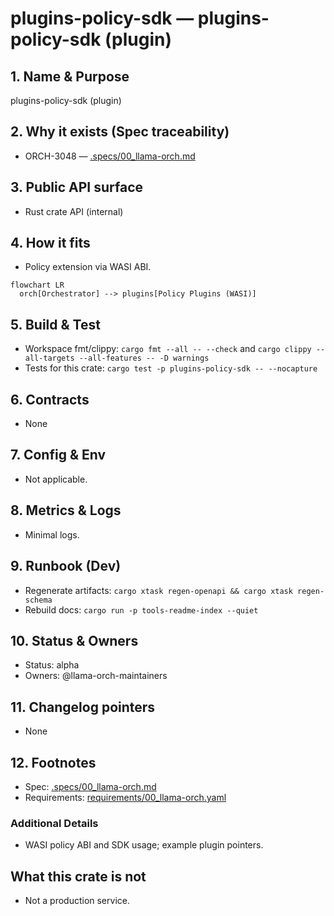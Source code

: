 # plugins-policy-sdk — plugins-policy-sdk (plugin)

## 1. Name & Purpose

plugins-policy-sdk (plugin)

## 2. Why it exists (Spec traceability)

- ORCH-3048 — [.specs/00_llama-orch.md](../../.specs/00_llama-orch.md#orch-3048)


## 3. Public API surface

- Rust crate API (internal)

## 4. How it fits

- Policy extension via WASI ABI.

```mermaid
flowchart LR
  orch[Orchestrator] --> plugins[Policy Plugins (WASI)]
```

## 5. Build & Test

- Workspace fmt/clippy: `cargo fmt --all -- --check` and `cargo clippy --all-targets --all-features
-- -D warnings`
- Tests for this crate: `cargo test -p plugins-policy-sdk -- --nocapture`


## 6. Contracts

- None


## 7. Config & Env

- Not applicable.

## 8. Metrics & Logs

- Minimal logs.

## 9. Runbook (Dev)

- Regenerate artifacts: `cargo xtask regen-openapi && cargo xtask regen-schema`
- Rebuild docs: `cargo run -p tools-readme-index --quiet`


## 10. Status & Owners

- Status: alpha
- Owners: @llama-orch-maintainers

## 11. Changelog pointers

- None

## 12. Footnotes

- Spec: [.specs/00_llama-orch.md](../../.specs/00_llama-orch.md)
- Requirements: [requirements/00_llama-orch.yaml](../../requirements/00_llama-orch.yaml)

### Additional Details
- WASI policy ABI and SDK usage; example plugin pointers.


## What this crate is not

- Not a production service.
